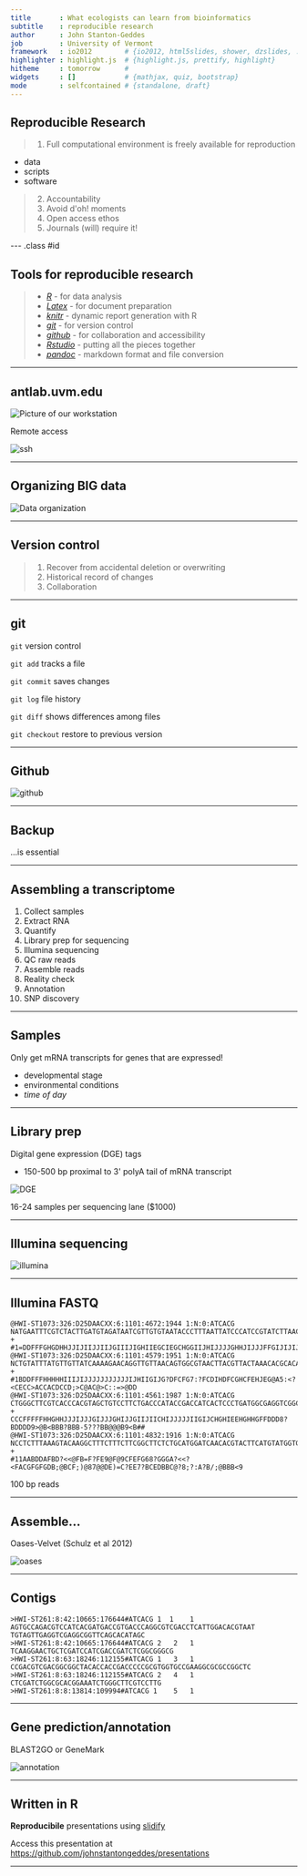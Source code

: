 ```yaml
---
title       : What ecologists can learn from bioinformatics
subtitle    : reproducible research
author      : John Stanton-Geddes
job         : University of Vermont
framework   : io2012        # {io2012, html5slides, shower, dzslides, ...}
highlighter : highlight.js  # {highlight.js, prettify, highlight}
hitheme     : tomorrow      # 
widgets     : []            # {mathjax, quiz, bootstrap}
mode        : selfcontained # {standalone, draft}
---
```


## Reproducible Research

>1. Full computational environment is freely available for reproduction
  - data
  - scripts
  - software
>2. Accountability
>3. Avoid d'oh! moments
>4. Open access ethos
>5. Journals (will) require it!

--- .class #id 

## Tools for reproducible research

>- *[R](http://www.rproject.org)* - for data analysis
>- *[Latex](http://www.latex-project.org/)* - for document preparation
>- *[knitr](http://yihui.name/knitr/)* - dynamic report generation with R
>- *[git](http://git-scm.com/)* - for version control
>- *[github](http://github.com)* - for collaboration and accessibility
>- *[Rstudio](http://www.rstudio.org)* - putting all the pieces together
>- *[pandoc](http://johnmacfarlane.net/pandoc/)* - markdown format and file conversion


---

## antlab.uvm.edu

![Picture of our workstation](assets/img/dellt7600.jpg)

Remote access

![ssh](assets/img/ssh-screenshot-small.png)

---

## Organizing BIG data

![Data organization](assets/img/noble2009-fig1-small.png)

---

## Version control

>1. Recover from accidental deletion or overwriting 
>2. Historical record of changes
>3. Collaboration

---


## git

`git` version control

`git add` tracks a file

`git commit` saves changes

`git log` file history

`git diff` shows differences among files

`git checkout` restore to previous version

---

## Github

![github](assets/img/jsg-github.png)

---

## Backup

...is essential

---

## Assembling a transcriptome

1. Collect samples
2. Extract RNA
3. Quantify
4. Library prep for sequencing
5. Illumina sequencing
6. QC raw reads
7. Assemble reads    
8. Reality check
9. Annotation
10. SNP discovery

---

## Samples

Only get mRNA transcripts for genes that are expressed!

- developmental stage
- environmental conditions
- *time of day*

---


## Library prep

Digital gene expression (DGE) tags

- 150-500 bp proximal to 3' polyA tail of mRNA transcript

![DGE](assets/img/ovation_DGE.png)

16-24 samples per sequencing lane ($1000)

---


## Illumina sequencing

![illumina](assets/img/BMC_IlluminaFlowcell.png)

---

## Illumina FASTQ 

    @HWI-ST1073:326:D25DAACXX:6:1101:4672:1944 1:N:0:ATCACG
    NATGAATTTCGTCTACTTGATGTAGATAATCGTTGTGTAATACCCTTTAATTATCCCATCCGTATCTTAACAACTTCTATAGATGTAATCCATGCTTGAAC
    +
    #1=DDFFFGHGDHHJJIJIIJJIIJGIIIJIGHIIEGCIEGCHGGIIJHIJJJJGHHJIJJJFFGIJIJIJJGJHCEHEEDDFDDDF;>AEEDEDDECDCC
    @HWI-ST1073:326:D25DAACXX:6:1101:4579:1951 1:N:0:ATCACG
    NCTGTATTTATGTTGTTATCAAAAGAACAGGTTGTTAACAGTGGCGTAACTTACGTTACTAAACACGCACAGTTATTGAATAATAACAATAGAGTCGCAAA
    +
    #1BDDFFFHHHHHIIIJIJJJJJJJJJJJIJHIIGIJG?DFCFG7:?FCDIHDFCGHCFEHJEG@A5:<?<CECC>ACCACDCCD;>C@AC@>C::=>@DD
    @HWI-ST1073:326:D25DAACXX:6:1101:4561:1987 1:N:0:ATCACG
    CTGGGCTTCGTCACCCACGTAGCTGTCCTTCTGACCCATACCGACCATCACTCCCTGATGGCGAGGTCGGCCGACGATCGAGGGGAAGACGGCGCGAGGAG
    +
    CCCFFFFFHHGHHJJJIJJJGIJJJGHIJJGIIJIICHIJJJJJIIGIJCHGHIEEHGHHGFFDDD8?BDDDD9>@B<BBB?BBB-5???BB@@@B9<B##
    @HWI-ST1073:326:D25DAACXX:6:1101:4832:1916 1:N:0:ATCACG
    NCCTCTTTAAAGTACAAGGCTTTCTTTCTTCGGCTTCTCTGCATGGATCAACACGTACTTCATGTATGGTGCATTGTATAGGACGGTCCTCGGAGGCGGAT
    +
    #11AABDDAFBD?<<@FB=F?FE9@F@9CFEFG68?GGGA?<<?<FACGFGFGDB;@BCF;)@87@@DE)=C?EE7?BCEDBBC@?8;?:A?B/;@BBB<9
    
100 bp reads

---

## Assemble...

Oases-Velvet (Schulz et al 2012)

![oases](assets/img/oases-schematic.png)

---

## Contigs

    >HWI-ST261:8:42:10665:176644#ATCACG 1  1	1
    AGTGCCAGACGTCCATCACGATGACCGTGACCCAGGCGTCGACCTCATTGGACACGTAAT
    TGTAGTTGAGGTCGAGGCGGTTCAGCACATAGC
    >HWI-ST261:8:42:10665:176644#ATCACG 2	2	1
    TCAAGGAACTGCTCGATCCATCGACCGATCTCGGCGGGCG
    >HWI-ST261:8:63:18246:112155#ATCACG 1	3	1
    CCGACGTCGACGGCGGCTACACCACCGACCCCCGCGTGGTGCCGAAGGCGCGCCGGCTC
    >HWI-ST261:8:63:18246:112155#ATCACG 2	4	1
    CTCGATCTGGCGCACGGAAATCTGGGCTTCGTCCTTG
    >HWI-ST261:8:8:13814:109994#ATCACG 1	5	1

---

## Gene prediction/annotation

BLAST2GO or GeneMark

![annotation](assets/img/BLAST2GO_kegg.png)

---


## Written in R

**Reproducibile** presentations using [slidify](http://slidify.org)

Access this presentation at https://github.com/johnstantongeddes/presentations

---

